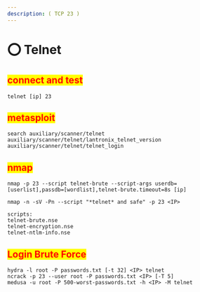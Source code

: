 ```yaml
---
description: ( TCP 23 )
---
```


# ⭕ Telnet

## <mark style="color:red;">connect and test</mark>

```
telnet [ip] 23
```

## <mark style="color:red;">metasploit</mark>

```
search auxiliary/scanner/telnet
auxiliary/scanner/telnet/lantronix_telnet_version
auxiliary/scanner/telnet/telnet_login
```

## <mark style="color:red;">nmap</mark>

```
nmap -p 23 --script telnet-brute --script-args userdb=[userlist],passdb=[wordlist],telnet-brute.timeout=8s [ip]

nmap -n -sV -Pn --script "*telnet* and safe" -p 23 <IP>

scripts:
telnet-brute.nse
telnet-encryption.nse
telnet-ntlm-info.nse
```

## <mark style="color:red;">Login Brute Force</mark>

```
hydra -l root -P passwords.txt [-t 32] <IP> telnet
ncrack -p 23 --user root -P passwords.txt <IP> [-T 5]
medusa -u root -P 500-worst-passwords.txt -h <IP> -M telnet
```
